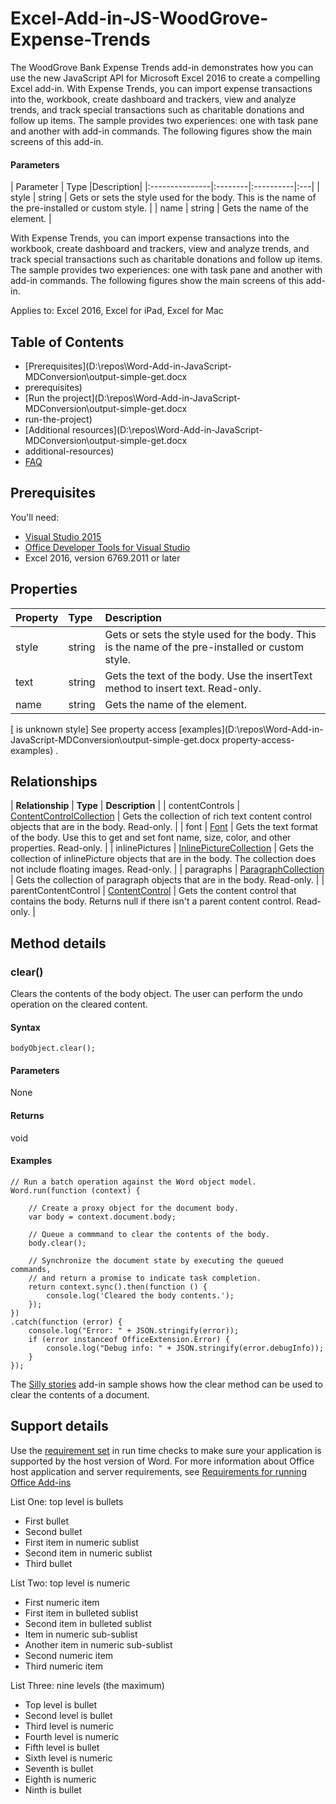 # Excel-Add-in-JS-WoodGrove-Expense-Trends
The WoodGrove Bank Expense Trends add-in demonstrates how you can use the new JavaScript API for Microsoft Excel 2016 to create a compelling Excel add-in. With Expense Trends, you can import expense transactions into the, workbook, create dashboard and trackers, view and analyze trends, and track special transactions such as charitable donations and follow up items. The sample provides two experiences: one with task pane and another with add-in commands. The following figures show the main screens of this add-in.

#### Parameters
| Parameter	   | Type	|Description|
|:---------------|:--------|:----------|:---|
| style | string | Gets or sets the style used for the body. This is the name of the pre-installed or custom style. |
| name | string | Gets the name of the element. |



With Expense Trends, you can import expense transactions into the workbook, create dashboard and trackers, view and analyze trends, and track special transactions such as charitable donations and follow up items. The sample provides two experiences: one with task pane and another with add-in commands. The following figures show the main screens of this add-in.

Applies to: Excel 2016, Excel for iPad, Excel for Mac

## Table of Contents
* [Prerequisites](D:\repos\Word-Add-in-JavaScript-MDConversion\output-simple-get.docx
* prerequisites) 
* [Run the project](D:\repos\Word-Add-in-JavaScript-MDConversion\output-simple-get.docx
* run-the-project) 
* [Additional resources](D:\repos\Word-Add-in-JavaScript-MDConversion\output-simple-get.docx
* additional-resources) 
* [FAQ](http://www.bing.com/) 

## Prerequisites
You'll need:

* [Visual Studio 2015](https://www.visualstudio.com/downloads/download-visual-studio-vs.aspx) 
* [Office Developer Tools for Visual Studio](https://www.visualstudio.com/en-us/features/office-tools-vs.aspx) 
* Excel 2016, version 6769.2011 or later

## Properties
| **Property** | **Type** | Description | 
|:----|:--------|:----------|
| style | string | Gets or sets the style used for the body. This is the name of the pre-installed or custom style. | 
| text | string | Gets the text of the body. Use the insertText method to insert text. Read-only. | 
| name | string | Gets the name of the element. | 



[ is unknown style] See property access [examples](D:\repos\Word-Add-in-JavaScript-MDConversion\output-simple-get.docx
property-access-examples) .

## Relationships
| **Relationship** | **Type** | **Description** |
| contentControls | [ContentControlCollection](C:\Users\chbigham\Documents\contentcontrolcollection.md)  | Gets the collection of rich text content control objects that are in the body. Read-only. |
| font | [Font](C:\Users\chbigham\Documents\font.md)  | Gets the text format of the body. Use this to get and set font name, size, color, and other properties. Read-only. |
| inlinePictures | [InlinePictureCollection](C:\Users\chbigham\Documents\inlinepicturecollection.md)  | Gets the collection of inlinePicture objects that are in the body. The collection does not include floating images. Read-only. | 
| paragraphs | [ParagraphCollection](C:\Users\chbigham\Documents\paragraphcollection.md)  | Gets the collection of paragraph objects that are in the body. Read-only. | 
| parentContentControl | [ContentControl](C:\Users\chbigham\Documents\contentcontrol.md)  | Gets the content control that contains the body. Returns null if there isn't a parent content control. Read-only. | 
## Method details
### clear()
Clears the contents of the body object. The user can perform the undo operation on the cleared content.

#### Syntax
```
bodyObject.clear();
```
#### Parameters
None

#### Returns
void

#### Examples
```
// Run a batch operation against the Word object model.
Word.run(function (context) {
 
    // Create a proxy object for the document body.
    var body = context.document.body;
 
    // Queue a commmand to clear the contents of the body.
    body.clear();
 
    // Synchronize the document state by executing the queued commands,
    // and return a promise to indicate task completion.
    return context.sync().then(function () {
        console.log('Cleared the body contents.');
    });
})
.catch(function (error) {
    console.log("Error: " + JSON.stringify(error));
    if (error instanceof OfficeExtension.Error) {
        console.log("Debug info: " + JSON.stringify(error.debugInfo));
    }
});
```
The [Silly stories](https://aka.ms/sillystorywordaddin)  add-in sample shows how the clear method can be used to clear the contents of a document.

## Support details
Use the [requirement set](https://msdn.microsoft.com/EN-US/library/office/mt590206.aspx)  in run time checks to make sure your application is supported by the host version of Word. For more information about Office host application and server requirements, see [Requirements for running Office Add-ins](https://msdn.microsoft.com/EN-US/library/office/dn833104.aspx) 

List One: top level is bullets

* First bullet
* Second bullet
* First item in numeric sublist
* Second item in numeric sublist
* Third bullet



List Two: top level is numeric

* First numeric item
* First item in bulleted sublist
* Second item in bulleted sublist
* Item in numeric sub-sublist
* Another item in numeric sub-sublist
* Second numeric item
* Third numeric item



List Three: nine levels (the maximum)

* Top level is bullet
* Second level is bullet
* Third level is numeric
* Fourth level is numeric
* Fifth level is bullet
* Sixth level is numeric
* Seventh is bullet
* Eighth is numeric
* Ninth is bullet





